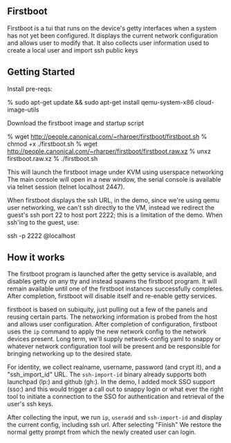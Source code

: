 Firstboot
---------

Firstboot is a tui that runs on the device's getty interfaces when a
system has not yet been configured.  It displays the current network
configuration and allows user to modify that.  It also collects
user information used to create a local user and import ssh public keys


Getting Started
---------------

Install pre-reqs:

  % sudo apt-get update && sudo apt-get install qemu-system-x86 cloud-image-utils

Download the firstboot image and startup script

  % wget http://people.canonical.com/~rharper/firstboot/firstboot.sh
  % chmod +x ./firstboot.sh 
  % wget http://people.canonical.com/~rharper/firstboot/firstboot.raw.xz
  % unxz firstboot.raw.xz
  % ./firstboot.sh

This will launch the firstboot image under KVM using userspace networking
The main console will open in a new window, the serial console is available via
telnet session (telnet localhost 2447).


When firstboot displays the ssh URL, in the demo, since we're using qemu user
networking, we can't ssh directly to the VM, instead we redirect the guest's ssh
port 22 to host port 2222; this is a limitation of the demo.  When ssh'ing to
the guest, use:

  ssh -p 2222 <user>@localhost


How it works
------------

The firstboot program is launched after the getty service is available, and
disables getty on any tty and instead spawns the firstboot program.  It will
remain available until one of the firstboot instances successfully completes.
After completion, firstboot will disable itself and re-enable getty services.

firstboot is based on subiquity, just pulling out a few of the panels and
reusing certain parts.  The networking information is probed from the host
and allows user configuration.  After completion of configuration, firstboot
uses the ``ip`` command to apply the new network config to the network devices
present.  Long term, we'll supply network-config yaml to snappy or whatever 
network configuration tool will be present and be responsible for bringing
networking up to the desired state.

For identity, we collect realname, username, password (and crypt it), and a
"ssh_import_id" URL.  The ``ssh-import-id`` binary already supports both
launchpad (lp:) and github (gh:).  In the demo, I added mock SSO support (sso:)
and this would trigger a call out to snappy login or what ever the right tool
to initiate a connection to the SSO for authentication and retrieval of the
user's ssh keys.

After collecting the input, we run ``ip``, ``useradd`` and ``ssh-import-id``
and display the current config, including ssh url.  After selecting "Finish"
We restore the normal getty prompt from which the newly created user can login.
